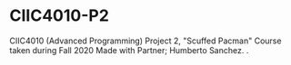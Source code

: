 # CIIC4010-P2
CIIC4010 (Advanced Programming) Project 2, "Scuffed Pacman"
Course taken during Fall 2020
Made with Partner; Humberto Sanchez.
.
